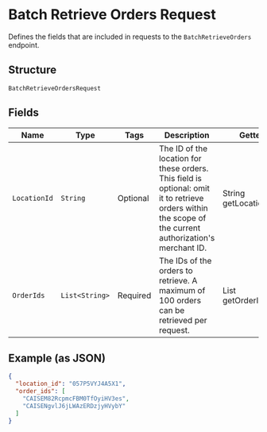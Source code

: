 
# Batch Retrieve Orders Request

Defines the fields that are included in requests to the
`BatchRetrieveOrders` endpoint.

## Structure

`BatchRetrieveOrdersRequest`

## Fields

| Name | Type | Tags | Description | Getter |
|  --- | --- | --- | --- | --- |
| `LocationId` | `String` | Optional | The ID of the location for these orders. This field is optional: omit it to retrieve<br>orders within the scope of the current authorization's merchant ID. | String getLocationId() |
| `OrderIds` | `List<String>` | Required | The IDs of the orders to retrieve. A maximum of 100 orders can be retrieved per request. | List<String> getOrderIds() |

## Example (as JSON)

```json
{
  "location_id": "057P5VYJ4A5X1",
  "order_ids": [
    "CAISEM82RcpmcFBM0TfOyiHV3es",
    "CAISENgvlJ6jLWAzERDzjyHVybY"
  ]
}
```

